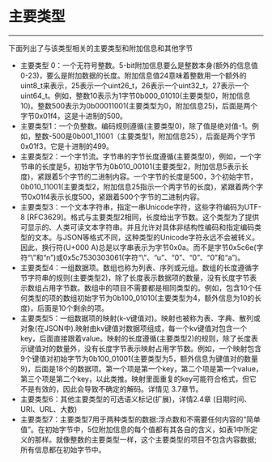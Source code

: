 # 主要类型

---

下面列出了与该类型相关的主要类型和附加信息和其他字节

* 主要类型 0：一个无符号整数。5-bit附加信息要么是整数本身\(额外的信息值0-23\)，要么是附加数据的长度。附加信息值24意味着整数用一个额外的uint8\_t来表示，25表示一个uint26\_t，26表示一个uint32\_t，27表示一个uint64\_t。例如，整数10表示为1字节0b000\_01010\(主要类型0，附加信息10\)。整数500表示为0b00011001\(主要类型为0，附加信息25\)，后面是两个字节0x01f4，这是十进制的500。
* 主要类型1：一个负整数。编码规则遵循\(主要类型0\)，除了值是绝对值-1。例如，整数-500是0b001\_11001（主要类型1，附加信息25），后面是两个字节0x01f3，它是十进制的499。
* 主要类型2：一个字节流。字节串的字节长度遵循\(主要类型0\)，例如，一个字节串的长度是5，初始字节为0b010\_00101\(主要类型2，附加信息5表示长度\)，紧跟着5个字节的二进制内容。一个字节的长度是500，3个初始字节，0b010\_11001\(主要类型2，附加信息25指示一个两字节的长度\)，紧跟着两个字节0x01f4表示长度500，紧跟着500个字节的二进制内容。
* 主要类型3：一个文本字符串，指定一串Unicode字符，这些字符编码为UTF-8 \[RFC3629\]。格式与主要类型2相同，长度给出字节数。这个类型为了提供可显示的、人类可读文本字符串。并且允许对具体非结构性编码和指定编码类型的文本。与JSON等格式不同，这种类型的Unicode字符永远不会被转义。因此，换行符\(U+000 A\)总是以字串表示为字节0x0a。而不是字节0x5c6e\(字符“\”和“n”\)或0x5c7530303061\(字符“\”、“u”、“0”、“0”、“0”和“a”\)。
* 主要类型4：一组数据项。数组也称为列表、序列或元组。数组的长度遵循字节字符串的规则\(主要类型2\)，除了长度表示数据项的数量，没有长度字节表示数组占用字节数。数组中的项目不需要都是相同类型的。例如，包含10个任何类型的项的数组初始字节为0b100\_01010\(主要类型为4，额外信息为10的长度\)，后面是10个剩余的项。
* 主要类型5：一组数据项的映射\(k-v键值对\)。映射也被称为表、字典、散列或对象\(在JSON中\).映射由kv键值对数据项组成，每一个kv键值对包含一个key，后面直接跟着value。映射的长度遵循\(主要类型2\)的规则，除了长度表示键值对的数量外，没有长度字节表示映射占用字节数。例如，一个映射包含9个键值对初始字节为0b100\_01001\(主要类型为5，额外信息为键值对的数量9\)，后面是18个的数据项。第一个项是第一个key，第二个项是第一个value，第三个项是第二个key，以此类推。映射里面重复的key可能符合格式，但它不是有效的，因此会导致不确定的解码。详情见 3.7章节。
* 主要类型6：其他主要类型的可选语义标记\(扩展\)，详情2.4章 \(日期时间、URI、URL、大数\)
* 主要类型7：主要类型7用于两种类型的数据:浮点数和不需要任何内容的“简单值”。在初始字节中，5位附加信息的每个值都有其各自的含义，如表1中所定义的那样。就像整数的主要类型一样，这个主要类型的项目不包含内容数据;所有信息都在初始字节中。



